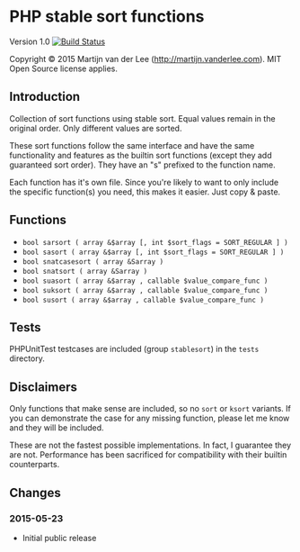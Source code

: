 PHP stable sort functions
=========================
Version 1.0
[![Build Status](https://travis-ci.org/vanderlee/PHP-stable-sort-functions.svg)](https://travis-ci.org/vanderlee/PHP-stable-sort-functions)

Copyright &copy; 2015 Martijn van der Lee (http://martijn.vanderlee.com).
MIT Open Source license applies.

Introduction
------------
Collection of sort functions using stable sort. Equal values remain in the
original order. Only different values are sorted.

These sort functions follow the same interface and have the same functionality
and features as the builtin sort functions (except they add guaranteed sort
order). They have an "s" prefixed to the function name.

Each function has it's own file. Since you're likely to want to only include
the specific function(s) you need, this makes it easier. Just copy & paste.

Functions
---------
*	`bool sarsort ( array &$array [, int $sort_flags = SORT_REGULAR ] )`		
*	`bool sasort ( array &$array [, int $sort_flags = SORT_REGULAR ] )`
*	`bool snatcasesort ( array &Sarray )`
*	`bool snatsort ( array &Sarray )`
*	`bool suasort ( array &$array , callable $value_compare_func )`
*	`bool suksort ( array &$array , callable $value_compare_func )`
*	`bool susort ( array &$array , callable $value_compare_func )`

Tests
-----
PHPUnitTest testcases are included (group `stablesort`) in the `tests`
directory.

Disclaimers
-----------
Only functions that make sense are included, so no `sort` or `ksort` variants.
If you can demonstrate the case for any missing function, please let me know
and they will be included.

These are not the fastest possible implementations. In fact, I guarantee they
are not. Performance has been sacrificed for compatibility with their builtin
counterparts.

Changes
-------
### 2015-05-23
*	Initial public release